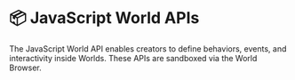 # 📦 JavaScript World APIs

The JavaScript World API enables creators to define behaviors, events, and interactivity inside Worlds. These APIs are sandboxed via the World Browser.
